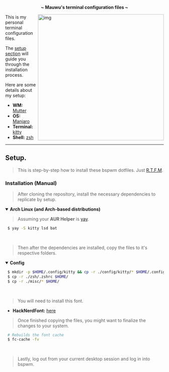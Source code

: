 <!-- HEADERS -->
<p align="center">
  <b> ~ Mauwu's terminal configuration files ~ </b>
</p>

<!-- INFORMATION -->


<img src="" alt="img" align="right" width="400px">

This is my personal terminal configuration files.


The [setup section](#setup) will guide you through the installation process.

Here are some details about my setup:

- **WM:** [Mutter](https://gitlab.gnome.org/GNOME/mutter)
- **OS:** [Manjaro](https://manjaro.org/)
- **Terminal:** [kitty](https://github.com/kovidgoyal/kitty)
- **Shell:** [zsh](https://wiki.archlinux.org/index.php/Zsh)

---

<!-- SETUP -->

## Setup.

> This is step-by-step how to install these bspwm dotfiles. Just [R.T.F.M](https://en.wikipedia.org/wiki/RTFM).

### Installation (Manual)

> After cloning the repository, install the necessary dependencies to replicate by setup.

   <details open>
   <summary><strong>Arch Linux (and Arch-based distributions)</strong></summary>

> Assuming your **AUR Helper** is [yay](https://github.com/Jguer/yay).

```sh
 $ yay -S kitty lsd bat

```

   </details>

   <br>

> Then after the dependencies are installed, copy the files to it's respective folders.

   <details open>
   <summary><strong>Config</strong></summary>

```sh
 $ mkdir -p $HOME/.config/kitty && cp -r ./config/kitty/* $HOME/.config/kitty
 $ cp -r ./zsh/.zshrc $HOME/
 $ cp -r ./misc/* $HOME/
```

   </details>

   <br>

> You will need to install this font.

- **HackNerdFont:** [here](https://github.com/ryanoasis/nerd-fonts/releases/download/v2.3.3/Hack.zip)
   <br>

> Once finished copying the files, you might want to finalize the changes to your system.

```sh
 # Rebuilds the font cache
 $ fc-cache -fv
```

   <br>

> Lastly, log out from your current desktop session and log in into bspwm.

   <br>
